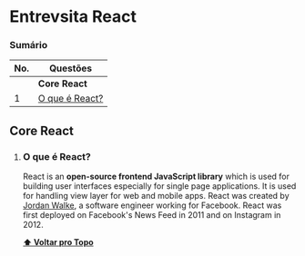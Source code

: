# Entrevsita React

### Sumário

| No. | Questões |
| --- | --------- |
|   | **Core React** |
|1  | [O que é React?](#o-que-é-react) |


## Core React


    
1. ### O que é React?

    React is an **open-source frontend JavaScript library** which is used for building user interfaces especially for single page applications. It is used for handling view layer for web and mobile apps. React was created by [Jordan Walke](https://github.com/jordwalke), a software engineer working for Facebook. React was first deployed on Facebook's News Feed in 2011 and on Instagram in 2012.


   **[⬆ Voltar pro Topo](#sumário)**